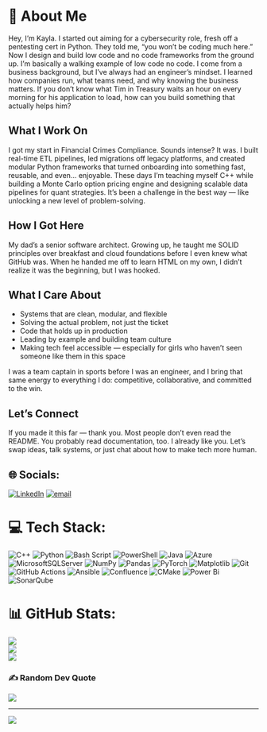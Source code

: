 # 💫 About Me
Hey, I’m Kayla. I started out aiming for a cybersecurity role, fresh off a pentesting cert in Python. They told me, “you won’t be coding much here.” Now I design and build low code and no code frameworks from the ground up. I’m basically a walking example of low code no code.
I come from a business background, but I’ve always had an engineer’s mindset. I learned how companies run, what teams need, and why knowing the business matters. If you don’t know what Tim in Treasury waits an hour on every morning for his application to load, how can you build something that actually helps him?
## What I Work On
I got my start in Financial Crimes Compliance. Sounds intense? It was. I built real-time ETL pipelines, led migrations off legacy platforms, and created modular Python frameworks that turned onboarding into something fast, reusable, and even... enjoyable.
These days I’m teaching myself C++ while building a Monte Carlo option pricing engine and designing scalable data pipelines for quant strategies. It’s been a challenge in the best way — like unlocking a new level of problem-solving.
## How I Got Here
My dad’s a senior software architect. Growing up, he taught me SOLID principles over breakfast and cloud foundations before I even knew what GitHub was. When he handed me off to learn HTML on my own, I didn’t realize it was the beginning, but I was hooked.
## What I Care About
- Systems that are clean, modular, and flexible  
- Solving the actual problem, not just the ticket  
- Code that holds up in production  
- Leading by example and building team culture  
- Making tech feel accessible — especially for girls who haven’t seen someone like them in this space  

I was a team captain in sports before I was an engineer, and I bring that same energy to everything I do: competitive, collaborative, and committed to the win.
## Let’s Connect
If you made it this far — thank you. Most people don’t even read the README. You probably read documentation, too. I already like you.
Let’s swap ideas, talk systems, or just chat about how to make tech more human.

## 🌐 Socials:
[![LinkedIn](https://img.shields.io/badge/LinkedIn-%230077B5.svg?logo=linkedin&logoColor=white)](https://linkedin.com/in/kayla-sermini) [![email](https://img.shields.io/badge/Email-D14836?logo=gmail&logoColor=white)](mailto:kaylasermini@yahoo.com) 

# 💻 Tech Stack:
![C++](https://img.shields.io/badge/c++-%2300599C.svg?style=for-the-badge&logo=c%2B%2B&logoColor=white) ![Python](https://img.shields.io/badge/python-3670A0?style=for-the-badge&logo=python&logoColor=ffdd54) ![Bash Script](https://img.shields.io/badge/bash_script-%23121011.svg?style=for-the-badge&logo=gnu-bash&logoColor=white) ![PowerShell](https://img.shields.io/badge/PowerShell-%235391FE.svg?style=for-the-badge&logo=powershell&logoColor=white) ![Java](https://img.shields.io/badge/java-%23ED8B00.svg?style=for-the-badge&logo=openjdk&logoColor=white) ![Azure](https://img.shields.io/badge/azure-%230072C6.svg?style=for-the-badge&logo=microsoftazure&logoColor=white) ![MicrosoftSQLServer](https://img.shields.io/badge/Microsoft%20SQL%20Server-CC2927?style=for-the-badge&logo=microsoft%20sql%20server&logoColor=white) ![NumPy](https://img.shields.io/badge/numpy-%23013243.svg?style=for-the-badge&logo=numpy&logoColor=white) ![Pandas](https://img.shields.io/badge/pandas-%23150458.svg?style=for-the-badge&logo=pandas&logoColor=white) ![PyTorch](https://img.shields.io/badge/PyTorch-%23EE4C2C.svg?style=for-the-badge&logo=PyTorch&logoColor=white) ![Matplotlib](https://img.shields.io/badge/Matplotlib-%23ffffff.svg?style=for-the-badge&logo=Matplotlib&logoColor=black) ![Git](https://img.shields.io/badge/git-%23F05033.svg?style=for-the-badge&logo=git&logoColor=white) ![GitHub Actions](https://img.shields.io/badge/github%20actions-%232671E5.svg?style=for-the-badge&logo=githubactions&logoColor=white) ![Ansible](https://img.shields.io/badge/ansible-%231A1918.svg?style=for-the-badge&logo=ansible&logoColor=white) ![Confluence](https://img.shields.io/badge/confluence-%23172BF4.svg?style=for-the-badge&logo=confluence&logoColor=white) ![CMake](https://img.shields.io/badge/CMake-%23008FBA.svg?style=for-the-badge&logo=cmake&logoColor=white) ![Power Bi](https://img.shields.io/badge/power_bi-F2C811?style=for-the-badge&logo=powerbi&logoColor=black) ![SonarQube](https://img.shields.io/badge/SonarQube-black?style=for-the-badge&logo=sonarqube&logoColor=4E9BCD)
# 📊 GitHub Stats:
![](https://github-readme-stats.vercel.app/api?username=ksermini&theme=tokyonight&hide_border=true&include_all_commits=false&count_private=true)<br/>
![](https://nirzak-streak-stats.vercel.app/?user=ksermini&theme=tokyonight&hide_border=true)<br/>
![](https://github-readme-stats.vercel.app/api/top-langs/?username=ksermini&theme=tokyonight&hide_border=true&include_all_commits=false&count_private=true&layout=compact)

### ✍️ Random Dev Quote
![](https://quotes-github-readme.vercel.app/api?type=horizontal&theme=radical)

---
[![](https://visitcount.itsvg.in/api?id=ksermini&icon=0&color=0)](https://visitcount.itsvg.in)

<!-- Proudly created with GPRM ( https://gprm.itsvg.in ) -->
